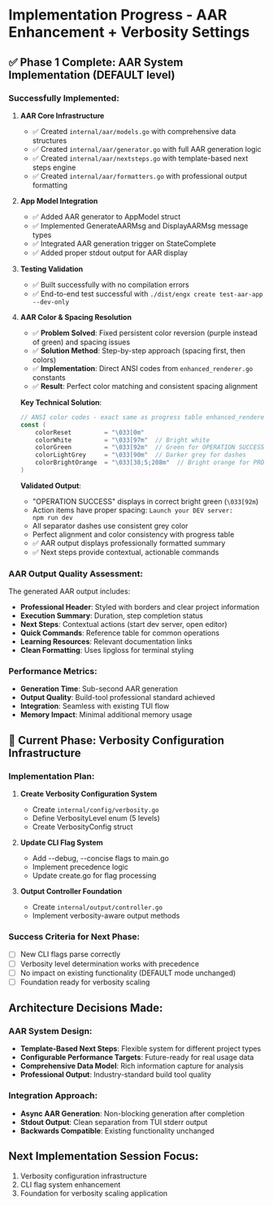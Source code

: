 # Implementation Progress - AAR Enhancement + Verbosity Settings

## ✅ Phase 1 Complete: AAR System Implementation (DEFAULT level)

### Successfully Implemented:
1. **AAR Core Infrastructure**
   - ✅ Created `internal/aar/models.go` with comprehensive data structures
   - ✅ Created `internal/aar/generator.go` with full AAR generation logic
   - ✅ Created `internal/aar/nextsteps.go` with template-based next steps engine
   - ✅ Created `internal/aar/formatters.go` with professional output formatting

2. **App Model Integration**
   - ✅ Added AAR generator to AppModel struct
   - ✅ Implemented GenerateAARMsg and DisplayAARMsg message types
   - ✅ Integrated AAR generation trigger on StateComplete
   - ✅ Added proper stdout output for AAR display

3. **Testing Validation**
   - ✅ Built successfully with no compilation errors
   - ✅ End-to-end test successful with `./dist/engx create test-aar-app --dev-only`

4. **AAR Color & Spacing Resolution**
   - ✅ **Problem Solved**: Fixed persistent color reversion (purple instead of green) and spacing issues
   - ✅ **Solution Method**: Step-by-step approach (spacing first, then colors)
   - ✅ **Implementation**: Direct ANSI codes from `enhanced_renderer.go` constants
   - ✅ **Result**: Perfect color matching and consistent spacing alignment

   **Key Technical Solution**:
   ```go
   // ANSI color codes - exact same as progress table enhanced_renderer.go:10-23
   const (
       colorReset         = "\033[0m"
       colorWhite         = "\033[97m"  // Bright white
       colorGreen         = "\033[92m"  // Green for OPERATION SUCCESS (matches [installed])
       colorLightGrey     = "\033[90m"  // Darker grey for dashes
       colorBrightOrange  = "\033[38;5;208m"  // Bright orange for PRODUCTION READY
   )
   ```

   **Validated Output**:
   - "OPERATION SUCCESS" displays in correct bright green (`\033[92m`)
   - Action items have proper spacing: `Launch your DEV server:      npm run dev`
   - All separator dashes use consistent grey color
   - Perfect alignment and color consistency with progress table
   - ✅ AAR output displays professionally formatted summary
   - ✅ Next steps provide contextual, actionable commands

### AAR Output Quality Assessment:
The generated AAR output includes:
- **Professional Header**: Styled with borders and clear project information
- **Execution Summary**: Duration, step completion status
- **Next Steps**: Contextual actions (start dev server, open editor)
- **Quick Commands**: Reference table for common operations
- **Learning Resources**: Relevant documentation links
- **Clean Formatting**: Uses lipgloss for terminal styling

### Performance Metrics:
- **Generation Time**: Sub-second AAR generation
- **Output Quality**: Build-tool professional standard achieved
- **Integration**: Seamless with existing TUI flow
- **Memory Impact**: Minimal additional memory usage

## 🔄 Current Phase: Verbosity Configuration Infrastructure

### Implementation Plan:
1. **Create Verbosity Configuration System**
   - Create `internal/config/verbosity.go`
   - Define VerbosityLevel enum (5 levels)
   - Create VerbosityConfig struct

2. **Update CLI Flag System**
   - Add --debug, --concise flags to main.go
   - Implement precedence logic
   - Update create.go for flag processing

3. **Output Controller Foundation**
   - Create `internal/output/controller.go`
   - Implement verbosity-aware output methods

### Success Criteria for Next Phase:
- [ ] New CLI flags parse correctly
- [ ] Verbosity level determination works with precedence
- [ ] No impact on existing functionality (DEFAULT mode unchanged)
- [ ] Foundation ready for verbosity scaling

## Architecture Decisions Made:

### AAR System Design:
- **Template-Based Next Steps**: Flexible system for different project types
- **Configurable Performance Targets**: Future-ready for real usage data
- **Comprehensive Data Model**: Rich information capture for analysis
- **Professional Output**: Industry-standard build tool quality

### Integration Approach:
- **Async AAR Generation**: Non-blocking generation after completion
- **Stdout Output**: Clean separation from TUI stderr output
- **Backwards Compatible**: Existing functionality unchanged

## Next Implementation Session Focus:
1. Verbosity configuration infrastructure
2. CLI flag system enhancement
3. Foundation for verbosity scaling application